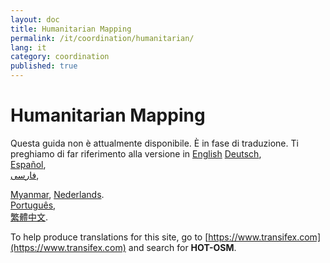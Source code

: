 ```yaml
---
layout: doc
title: Humanitarian Mapping
permalink: /it/coordination/humanitarian/
lang: it
category: coordination
published: true
---
```


Humanitarian Mapping
=============================  

Questa guida non è attualmente disponibile. È in fase di traduzione. Ti preghiamo di far riferimento alla versione in 
[English](/it/coordination/humanitarian/)    <!--
[Bahasa Indonesia](/bi/coordination/humanitarian/),  
[Catalan](/ca/coordination/humanitarian/)
[Czech](/cs/coordination/humanitarian/),   -->
[Deutsch](/de/coordination/humanitarian/),  
[Español](/es/coordination/humanitarian/),  
[فارسی](/fa/coordination/humanitarian/),  
<!-- [Français](/fr/coordination/humanitarian/),  
[Hrvatski](/hr/coordination/humanitarian/),  
[Italiano](/it/coordination/humanitarian/),  
[日本語](/ja/coordination/humanitarian/),  -->
[Myanmar](/my/coordination/humanitarian/),  <!--
[Norsk](/nb/coordination/humanitarian/), -->
[Nederlands](/nl/coordination/humanitarian/).  
[Português](/pt/coordination/humanitarian/),  <!--
[Русский](/ru/coordination/humanitarian/),  
[Kiswahili](/sw/coordination/humanitarian/), 
[Slovenian](/sl/coordination/humanitarian/),  
[Shqip](/sq/coordination/humanitarian/),  
[Українська](/uk/coordination/humanitarian/), 
[简体中文](/zh/coordination/humanitarian/).-->  
[繁體中文](/zh-tw/coordination/humanitarian/).

To help produce translations for this site, go to [https://www.transifex.com](https://www.transifex.com) and search for **HOT-OSM**.
